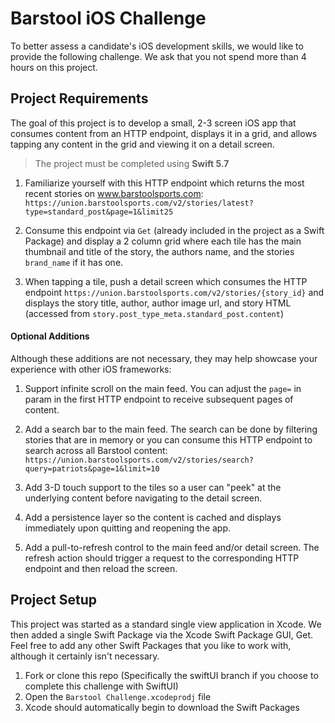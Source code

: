 # Barstool iOS Challenge

To better assess a candidate's iOS development skills, we would like to provide the following challenge. We ask that you not spend more than 4 hours on this project.

## Project Requirements

The goal of this project is to develop a small, 2-3 screen iOS app that consumes content from an HTTP endpoint, displays it in a grid, and allows tapping any content in the grid and viewing it on a detail screen.

> The project must be completed using **Swift 5.7**

1. Familiarize yourself with this HTTP endpoint which returns the most recent stories on www.barstoolsports.com: `https://union.barstoolsports.com/v2/stories/latest?type=standard_post&page=1&limit25`

2. Consume this endpoint via `Get` (already included in the project as a Swift Package) and display a 2 column grid where each tile has the main thumbnail and title of the story, the authors name, and the stories `brand_name` if it has one.

3. When tapping a tile, push a detail screen which consumes the HTTP endpoint `https://union.barstoolsports.com/v2/stories/{story_id}` and displays the story title, author, author image url, and story HTML (accessed from `story.post_type_meta.standard_post.content`)

#### Optional Additions

Although these additions are not necessary, they may help showcase your experience with other iOS frameworks:

1. Support infinite scroll on the main feed. You can adjust the `page=` in param in the first HTTP endpoint to receive subsequent pages of content.

2. Add a search bar to the main feed. The search can be done by filtering stories that are in memory or you can consume this HTTP endpoint to search across all Barstool content: `https://union.barstoolsports.com/v2/stories/search?query=patriots&page=1&limit=10`

3. Add 3-D touch support to the tiles so a user can "peek" at the underlying content before navigating to the detail screen.

4. Add a persistence layer so the content is cached and displays immediately upon quitting and reopening the app.

5. Add a pull-to-refresh control to the main feed and/or detail screen. The refresh action should trigger a request to the corresponding HTTP endpoint and then reload the screen.

## Project Setup

This project was started as a standard single view application in Xcode. We then added a single Swift Package via the Xcode Swift Package GUI, Get. Feel free to add any other Swift Packages that you like to work with, although it certainly isn't necessary.

1. Fork or clone this repo (Specifically the swiftUI branch if you choose to complete this challenge with SwiftUI)
2. Open the `Barstool Challenge.xcodeprodj` file
3. Xcode should automatically begin to download the Swift Packages
